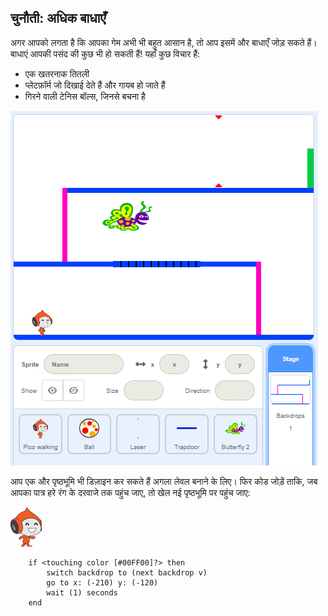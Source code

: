 ## चुनौती: अधिक बाधाएँ

अगर आपको लगता है कि आपका गेम अभी भी बहुत आसान है, तो आप इसमें और बाधाएँ जोड़ सकते हैं। बाधाएं आपकी पसंद की कुछ भी हो सकती हैं! यहाँ कुछ विचार हैं:

+ एक खतरनाक तितली
+ प्लेटफ़ॉर्म जो दिखाई देते हैं और गायब हो जाते हैं
+ गिरने वाली टेनिस बॉल्स, जिनसे बचना है

![स्क्रीनशॉट](images/dodge-obstacles.png)

आप एक और पृष्ठभूमि भी डिज़ाइन कर सकते हैं अगला लेवल बनाने के लिए। फिर कोड जोड़ें ताकि, जब आपका पात्र हरे रंग के दरवाजे तक पहुंच जाए, तो खेल नई पृष्ठभूमि पर पहुंच जाए:

![पिको चलने वाला sprite](images/pico_walking_sprite.png)

```blocks3
    if <touching color [#00FF00]?> then
        switch backdrop to (next backdrop v)
        go to x: (-210) y: (-120)
        wait (1) seconds
    end
```